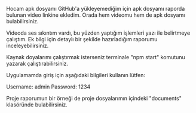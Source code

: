 Hocam apk dosyamı GitHub'a yükleyemediğim için apk dosyamı raporda bulunan video linkine ekledim. Orada hem videomu hem de apk dosyamı bulabilirsiniz.

Videoda ses sıkıntım vardı, bu yüzden yaptığım işlemleri yazı ile belirtmeye çalıştım. Ek bilgi için detaylı bir şekilde hazırladığım raporumu inceleyebilirsiniz.

Kaynak doyalarımı çalıştırmak isterseniz terminale "npm start" komutunu yazarak çalıştırabilirsiniz.

Uygulamamda giriş için aşağıdaki bilgileri kullanın lütfen:

  Username: admin
  Password: 1234

Proje raporumun bir örneği de proje dosyalarımın içindeki "documents" klasöründe bulabilirsiniz.

